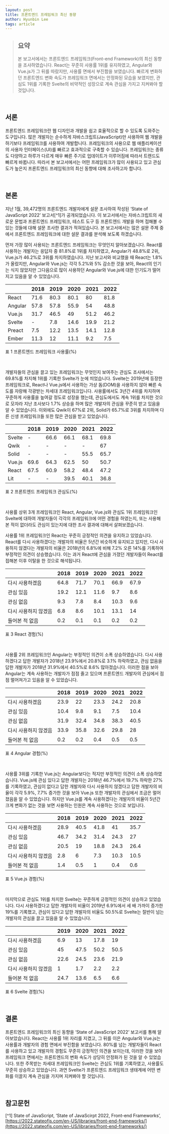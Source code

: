 ```yaml
---
layout: post
title: 프론트엔드 프레임워크 최신 동향
author: Hyunbin Lee
tags: article
---
```


> ## 요약
> 본 보고서에서는 프론트엔드 프레임워크(Front-end Framework)의 최신 동향을 조사하였습니다. React는 꾸준히 사용률 1위를 유지하였고, Angular와 Vue.js가 그 뒤를 따랐지만, 사용률 면에서 부진함을 보였습니다. 빠르게 변화하던 프론트엔드 변화 속도가 프레임워크 면에서는 안정화된 모습을 보였지만, 관심도 1위를 기록한 Svelte의 비약적인 성장으로 계속 관심을 가지고 지켜봐야 할 것입니다.

<br>

## 서론
프론트엔드 프레임워크란 웹 디자인과 개발을 쉽고 효율적으로 할 수 있도록 도와주는 도구입니다. 많은 개발자는 순수하게 자바스크립트(JavaScript)만 사용하여 웹 개발을 하기보다 프레임워크를 사용하여 개발합니다. 프레임워크의 사용으로 웹 애플리케이션의 사용자 인터페이스(UI)를 빠르고 효과적으로 구축할 수 있습니다. 프레임워크는 종류도 다양하고 하루가 다르게 매우 빠른 주기로 업데이트가 이루어짐에 따라서 트렌드도 빠르게 바뀝니다. 따라서 본 보고서에서는 어떤 프레임워크가 많이 사용되고 있고 관심도가 높은지 프론트엔드 프레임워크의 최신 동향에 대해 조사하고자 합니다.

<br>

## 본론
지난 1월, 39,472명의 프론트엔드 개발자에게 설문 조사하여 작성된 ‘State of JavaScript 2022’ 보고서[^1]가 공개되었습니다. 이 보고서에서는 자바스크립트의 새로운 문법과 프론트엔드 프레임워크, 테스트 도구 등 프론트엔드 개발을 하며 접해볼 수 있는 것들에 대해 설문 조사한 결과가 적혀있습니다. 본 보고서에서는 많은 설문 주제 중에서 프론트엔드 프레임워크에 대한 설문 결과를 분석해 보도록 하겠습니다.

먼저 가장 많이 사용되는 프론트엔드 프레임워크는 무엇인지 알아보겠습니다. React를 사용하는 개발자는 응답자 중 81.8%로 1위를 차지하였고, Angular가 48.8%로 2위, Vue.js가 46.2%로 3위를 차지하였습니다. 지난 보고서와 비교했을 때 React는 1.8%가 올랐지만, Angular와 Vue.js는 각각 5.2%와 5% 감소한 것을 보아, React의 인기는 식지 않았지만 그다음으로 많이 사용하던 Angular와 Vue.js에 대한 인기도가 떨어지고 있음을 알 수 있었습니다.

|                |     2018    |     2019    |     2020    |     2021    |     2022    |
|----------------|-------------|-------------|-------------|-------------|-------------|
|     React      |     71.6    |     80.3    |     80.1    |     80      |     81.8    |
|     Angular    |     57.8    |     57.8    |     55.9    |     54      |     48.8    |
|     Vue.js     |     31.7    |     46.5    |     49      |     51.2    |     46.2    |
|     Svelte     |     -       |     7.8     |     14.6    |     19.9    |     21.2    |
|     Preact     |     7.5     |     12.2    |     13.5    |     14.1    |     12.8    |
|     Ember      |     11.3    |     12      |     11.1    |     9.2     |     7.5     |

표 1 프론트엔드 프레임워크 사용률(%)

<br>

개발자들의 관심을 끌고 있는 프레임워크는 무엇인지 보여주는 관심도 조사에서는 69.8%를 차지해 1위를 기록한 Svelte가 눈에 띄었습니다. Svelte는 2019년에 등장한 프레임워크로, React나 Vue.js에서 사용하는 가상 돔(DOM)을 사용하지 않아 빠른 속도를 자랑해 각광받는 차세대 프레임워크입니다. 사용률에서도 3년간 4위를 차지하며 꾸준하게 사용률을 높여갈 정도로 성장을 했는데, 관심도에서도 계속 1위를 차지한 것으로 모자라 지난 조사보다 1.7% 상승을 하며 많은 개발자의 관심을 꾸준히 받고 있음을 알 수 있었습니다. 이외에도 Qwik이 67%로 2위, Solid가 65.7%로 3위를 차지하며 다른 신생 프레임워크들 또한 많은 관심을 받고 있었습니다.

|               |     2018    |     2019    |     2020    |     2021    |     2022    |
|---------------|-------------|-------------|-------------|-------------|-------------|
|     Svelte    |     -       |     66.6    |     66.1    |     68.1    |     69.8    |
|     Qwik      |     -       |     -       |     -       |     -       |     67      |
|     Solid     |     -       |     -       |     -       |     55.5    |     65.7    |
|     Vue.js    |     69.6    |     64.3    |     62.5    |     50      |     50.7    |
|     React     |     67.5    |     60.9    |     58.2    |     48.4    |     47.2    |
|     Lit       |     -       |     -       |     39.5    |     40.1    |     36.8    |

표 2 프론트엔드 프레임워크 관심도(%)

<br>

사용률 상위 3개 프레임워크인 React, Angular, Vue.js와 관심도 1위 프레임워크인 Svelte에 대하여 개발자들이 각각의 프레임워크에 어떤 경험을 하였는지, 또는 사용해 본 적이 없더라도 관심이 있는지에 대한 조사 결과에 대해서 살펴보겠습니다.

사용률 1위 프레임워크인 React는 꾸준히 긍정적인 의견을 유지하고 있었습니다. React를 다시 사용하겠다는 개발자의 비율은 5년간 비슷하게 유지되고 있지만, 다시 사용하지 않겠다는 개발자의 비율은 2018년의 6.8%에 비해 7.2% 오른 14%를 기록하여 부정적인 의견이 상승했습니다. 이는 과거 React에 관심을 가졌던 개발자들이 React를 접해본 이후 이탈을 한 것으로 해석됩니다.

|                               |     2018    |     2019    |     2020    |     2021    |     2022    |
|-------------------------------|-------------|-------------|-------------|-------------|-------------|
|     다시 사용하겠음           |     64.8    |     71.7    |     70.1    |     66.9    |     67.9    |
|     관심 있음                 |     19.2    |     12.1    |     11.6    |     9.7     |     8.6     |
|     관심 없음                 |     9.3     |     7.8     |     8.4     |     10.3    |     9.6     |
|     다시 사용하지 않겠음    |     6.8     |     8.6     |     10.1    |     13.1    |     14      |
|     들어본 적 없음            |     0.2     |     0.1     |     0.1     |     0.2     |     0.2     |

표 3 React 경험(%)

<br>

사용률 2위 프레임워크인 Angular는 부정적인 의견이 소폭 상승하였습니다. 다시 사용하겠다고 답한 개발자가 2018년 23.9%에서 20.8%로 3.1% 하락하였고, 관심 없음을 답한 개발자가 2018년 31.9%에서 40.5%로 8.6% 많아졌습니다. 이러한 점을 보아 Angular는 계속 사용하는 개발자가 점점 줄고 있으며 프론트엔드 개발자의 관심에서 점점 멀어져가고 있음을 알 수 있었습니다.

|                               |     2018    |     2019    |     2020    |     2021    |     2022    |
|-------------------------------|-------------|-------------|-------------|-------------|-------------|
|     다시 사용하겠음           |     23.9    |     22      |     23.3    |     24.2    |     20.8    |
|     관심 있음                 |     10.4    |     9.8     |     9.1     |     7.5     |     10.4    |
|     관심 없음                 |     31.9    |     32.4    |     34.8    |     38.3    |     40.5    |
|     다시 사용하지 않겠음    |     33.9    |     35.8    |     32.6    |     29.8    |     28      |
|     들어본 적 없음            |     0.2     |     0.2     |     0.4     |     0.5     |     0.5     |

표 4 Angular 경험(%)

<br>

사용률 3위를 기록한 Vue.js는 Angular보다는 적지만 부정적인 의견이 소폭 상승하였습니다. Vue.js에 관심 있다고 답한 개발자는 2018년 46.7%에서 19.7% 하락한 27%를 기록하였고, 관심이 없다고 답한 개발자와 다시 사용하지 않겠다고 답한 개발자의 비율이 각각 5.9%, 7.7% 증가한 것을 보아 Vue.js 또한 개발자의 관심에서 조금은 멀어졌음을 알 수 있었습니다. 하지만 Vue.js를 계속 사용하겠다는 개발자의 비율이 5년간 크게 변화가 없는 것을 보면 사용하는 인원은 계속 사용하는 것으로 보입니다.

|                               |     2018    |     2019    |     2020    |     2021    |     2022    |
|-------------------------------|-------------|-------------|-------------|-------------|-------------|
|     다시 사용하겠음           |     28.9    |     40.5    |     41.8    |     41      |     35.7    |
|     관심 있음                 |     46.7    |     34.2    |     31.4    |     24.3    |     27      |
|     관심 없음                 |     20.5    |     19      |     18.8    |     24.3    |     26.4    |
|     다시 사용하지 않겠음    |     2.8     |     6       |     7.3     |     10.3    |     10.5    |
|     들어본 적 없음            |     1.4     |     0.5     |     1       |     0.4     |     0.6     |

표 5 Vue.js 경험(%)

<br>

마지막으로 관심도 1위를 차지한 Svelte는 꾸준하게 긍정적인 의견이 상승하고 있었습니다. 다시 사용하겠다고 답한 개발자의 비율이 2019년 6.9%에서 세 배 가까이 증가한 19%를 기록했고, 관심이 있다고 답한 개발자의 비율도 50.5%로 Svelte는 절반이 넘는 개발자의 관심을 끌고 있음을 알 수 있었습니다.

|                               |     2019    |     2020    |     2021    |     2022    |
|-------------------------------|-------------|-------------|-------------|-------------|
|     다시 사용하겠음           |     6.9     |     13      |     17.8    |     19      |
|     관심 있음                 |     45      |     47.5    |     50.2    |     50.5    |
|     관심 없음                 |     22.6    |     24.5    |     23.6    |     21.9    |
|     다시 사용하지 않겠음    |     1       |     1.7     |     2.2     |     2.2     |
|     들어본 적 없음            |     24.7    |     13.6    |     6.5     |     6.6     |

표 6 Svelte 경험(%)

<br>

## 결론
프론트엔드 프레임워크의 최신 동향을 ‘State of JavaScript 2022’ 보고서를 통해 알아보았습니다. React는 사용률 1위 자리를 지켰고, 그 뒤를 이은 Angular와 Vue.js는 사용률과 개발자의 경험 면에서 부진함을 보였습니다. 80%를 넘는 개발자들이 React를 사용하고 있고 개발자의 경험도 꾸준히 긍정적인 의견을 보이는데, 이러한 것을 보아 프레임워크 면에서는 프론트엔드의 변화 속도가 상당히 안정화가 된 것을 알 수 있었습니다. 또한 주목받는 차세대 프레임워크인 Svelte는 관심도 1위를 기록하였고, 사용률도 꾸준히 상승하고 있었습니다. 과연 Svelte가 프론트엔드 프레임워크 생태계에 어떤 변화를 이끌지 계속 관심을 가지며 지켜봐야 할 것입니다.

<br>

## 참고문헌
[^1] State of JavaScript, ‘State of JavaScirpt 2022, Front-end Frameworks’, [https://2022.stateofjs.com/en-US/libraries/front-end-frameworks/](https://2022.stateofjs.com/en-US/libraries/front-end-frameworks/)